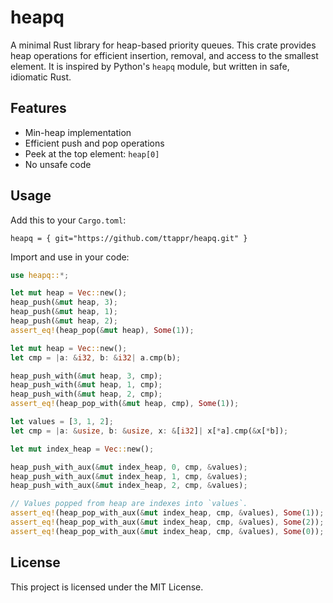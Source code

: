 # heapq

A minimal Rust library for heap-based priority queues. This crate provides
heap operations for efficient insertion, removal, and access to the smallest 
element. It is inspired by Python's `heapq` module, but written
in safe, idiomatic Rust.

## Features

- Min-heap implementation
- Efficient push and pop operations
- Peek at the top element: `heap[0]`
- No unsafe code

## Usage

Add this to your `Cargo.toml`:

```
heapq = { git="https://github.com/ttappr/heapq.git" }
```

Import and use in your code:

```rust
use heapq::*;

let mut heap = Vec::new();
heap_push(&mut heap, 3);
heap_push(&mut heap, 1);
heap_push(&mut heap, 2);
assert_eq!(heap_pop(&mut heap), Some(1));

let mut heap = Vec::new();
let cmp = |a: &i32, b: &i32| a.cmp(b);

heap_push_with(&mut heap, 3, cmp);
heap_push_with(&mut heap, 1, cmp);
heap_push_with(&mut heap, 2, cmp);
assert_eq!(heap_pop_with(&mut heap, cmp), Some(1));

let values = [3, 1, 2];
let cmp = |a: &usize, b: &usize, x: &[i32]| x[*a].cmp(&x[*b]);

let mut index_heap = Vec::new();

heap_push_with_aux(&mut index_heap, 0, cmp, &values);
heap_push_with_aux(&mut index_heap, 1, cmp, &values);
heap_push_with_aux(&mut index_heap, 2, cmp, &values);

// Values popped from heap are indexes into `values`.
assert_eq!(heap_pop_with_aux(&mut index_heap, cmp, &values), Some(1));
assert_eq!(heap_pop_with_aux(&mut index_heap, cmp, &values), Some(2));
assert_eq!(heap_pop_with_aux(&mut index_heap, cmp, &values), Some(0));
```

## License

This project is licensed under the MIT License.
